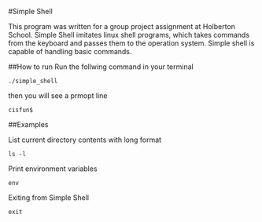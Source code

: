 #Simple Shell

This program was written for a group project assignment at Holberton School. Simple Shell imitates linux shell programs, which takes commands from the keyboard and passes them to the operation system. Simple shell is capable of handling basic commands.

##How to run
Run the follwing command in your terminal
```
./simple_shell
```

then you will see a prmopt line
```
cisfun$
```


##Examples

List current directory contents with long format
```
ls -l
```

Print environment variables
```
env
```

Exiting from Simple Shell
```
exit
```
